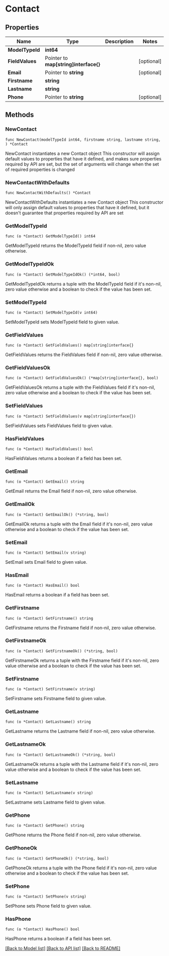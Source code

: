 # Contact

## Properties

Name | Type | Description | Notes
------------ | ------------- | ------------- | -------------
**ModelTypeId** | **int64** |  | 
**FieldValues** | Pointer to **map[string]interface{}** |  | [optional] 
**Email** | Pointer to **string** |  | [optional] 
**Firstname** | **string** |  | 
**Lastname** | **string** |  | 
**Phone** | Pointer to **string** |  | [optional] 

## Methods

### NewContact

`func NewContact(modelTypeId int64, firstname string, lastname string, ) *Contact`

NewContact instantiates a new Contact object
This constructor will assign default values to properties that have it defined,
and makes sure properties required by API are set, but the set of arguments
will change when the set of required properties is changed

### NewContactWithDefaults

`func NewContactWithDefaults() *Contact`

NewContactWithDefaults instantiates a new Contact object
This constructor will only assign default values to properties that have it defined,
but it doesn't guarantee that properties required by API are set

### GetModelTypeId

`func (o *Contact) GetModelTypeId() int64`

GetModelTypeId returns the ModelTypeId field if non-nil, zero value otherwise.

### GetModelTypeIdOk

`func (o *Contact) GetModelTypeIdOk() (*int64, bool)`

GetModelTypeIdOk returns a tuple with the ModelTypeId field if it's non-nil, zero value otherwise
and a boolean to check if the value has been set.

### SetModelTypeId

`func (o *Contact) SetModelTypeId(v int64)`

SetModelTypeId sets ModelTypeId field to given value.


### GetFieldValues

`func (o *Contact) GetFieldValues() map[string]interface{}`

GetFieldValues returns the FieldValues field if non-nil, zero value otherwise.

### GetFieldValuesOk

`func (o *Contact) GetFieldValuesOk() (*map[string]interface{}, bool)`

GetFieldValuesOk returns a tuple with the FieldValues field if it's non-nil, zero value otherwise
and a boolean to check if the value has been set.

### SetFieldValues

`func (o *Contact) SetFieldValues(v map[string]interface{})`

SetFieldValues sets FieldValues field to given value.

### HasFieldValues

`func (o *Contact) HasFieldValues() bool`

HasFieldValues returns a boolean if a field has been set.

### GetEmail

`func (o *Contact) GetEmail() string`

GetEmail returns the Email field if non-nil, zero value otherwise.

### GetEmailOk

`func (o *Contact) GetEmailOk() (*string, bool)`

GetEmailOk returns a tuple with the Email field if it's non-nil, zero value otherwise
and a boolean to check if the value has been set.

### SetEmail

`func (o *Contact) SetEmail(v string)`

SetEmail sets Email field to given value.

### HasEmail

`func (o *Contact) HasEmail() bool`

HasEmail returns a boolean if a field has been set.

### GetFirstname

`func (o *Contact) GetFirstname() string`

GetFirstname returns the Firstname field if non-nil, zero value otherwise.

### GetFirstnameOk

`func (o *Contact) GetFirstnameOk() (*string, bool)`

GetFirstnameOk returns a tuple with the Firstname field if it's non-nil, zero value otherwise
and a boolean to check if the value has been set.

### SetFirstname

`func (o *Contact) SetFirstname(v string)`

SetFirstname sets Firstname field to given value.


### GetLastname

`func (o *Contact) GetLastname() string`

GetLastname returns the Lastname field if non-nil, zero value otherwise.

### GetLastnameOk

`func (o *Contact) GetLastnameOk() (*string, bool)`

GetLastnameOk returns a tuple with the Lastname field if it's non-nil, zero value otherwise
and a boolean to check if the value has been set.

### SetLastname

`func (o *Contact) SetLastname(v string)`

SetLastname sets Lastname field to given value.


### GetPhone

`func (o *Contact) GetPhone() string`

GetPhone returns the Phone field if non-nil, zero value otherwise.

### GetPhoneOk

`func (o *Contact) GetPhoneOk() (*string, bool)`

GetPhoneOk returns a tuple with the Phone field if it's non-nil, zero value otherwise
and a boolean to check if the value has been set.

### SetPhone

`func (o *Contact) SetPhone(v string)`

SetPhone sets Phone field to given value.

### HasPhone

`func (o *Contact) HasPhone() bool`

HasPhone returns a boolean if a field has been set.


[[Back to Model list]](../README.md#documentation-for-models) [[Back to API list]](../README.md#documentation-for-api-endpoints) [[Back to README]](../README.md)



